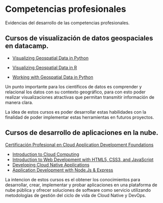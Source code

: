# Competencias profesionales
Evidencias del desarrollo de las competencias profesionales.


## Cursos de visualización de datos geospaciales en datacamp.


* [Visualizing Geospatial Data in Python](https://app.datacamp.com/learn/courses/visualizing-geospatial-data-in-python)

* [Visualizing Geospatial Data in R](https://app.datacamp.com/learn/courses/visualizing-geospatial-data-in-r)

* [Working with Geospatial Data in Python](https://app.datacamp.com/learn/courses/working-with-geospatial-data-in-python)

Un punto importante para los científicos de datos es comprender y relacional los datos con su contexto geográfico, para con esto poder realizar visualizaciones atractivas que permitan transmitir información de manera clara.

La idea de estos cursos es poder desarrollar estas habilidades con la finalidad de poder implementar estas herramientas en futuros proyectos.


## Cursos de desarrollo de aplicaciones en la nube.

[Certificación Profesional en Cloud Application Development Foundations](https://www.edx.org/es/professional-certificate/ibm-cloud-application-development-foundations)

* [Introduction to Cloud Computing](https://www.edx.org/es/course/introduction-to-cloud-computing-6)
* [Introduction to Web Development with HTML5, CSS3, and JavaScript](https://www.edx.org/es/course/introduction-to-cloud-development-with-html5-css3-and-javascript)
* [Developing Cloud Native Applications](https://www.edx.org/es/course/developing-cloud-native-applications)
* [Application Development with Node.Js & Express](https://www.edx.org/es/course/developing-cloud-applications-with-nodejs-and-react)


La intencion de estos cursos es el obtener los conocimientos para desarrollar, crear, implementar y probar aplicaciones en una plataforma de nube pública y ofrecer soluciones de software como servicio utilizando metodologías de gestión del ciclo de vida de Cloud Native y DevOps.
